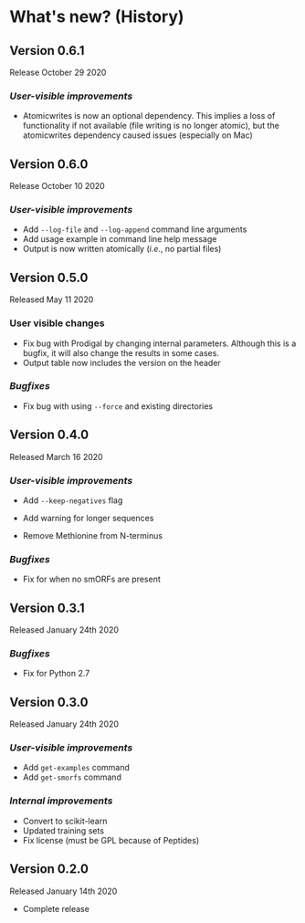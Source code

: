 # What's new? (History)

## Version 0.6.1

Release October 29 2020

### *User-visible improvements*

- Atomicwrites is now an optional dependency. This implies a loss of
  functionality if not available (file writing is no longer atomic), but
  the atomicwrites dependency caused issues (especially on Mac)

## Version 0.6.0

Release October 10 2020

### *User-visible improvements*

- Add `--log-file` and `--log-append` command line arguments
- Add usage example in command line help message
- Output is now written atomically (_i.e._, no partial files)

## Version 0.5.0

Released May 11 2020

### User visible changes
  
- Fix bug with Prodigal by changing internal parameters. Although this is a
  bugfix, it will also change the results in some cases.
- Output table now includes the version on the header

### *Bugfixes*
  
- Fix bug with using `--force` and existing directories

## Version 0.4.0

Released March 16 2020

### *User-visible improvements*

  - Add `--keep-negatives` flag
  
  - Add warning for longer sequences

  - Remove Methionine from N-terminus
  
### *Bugfixes*
  
  - Fix for when no smORFs are present
	
## Version 0.3.1

Released January 24th 2020

### *Bugfixes*
  
- Fix for Python 2.7

## Version 0.3.0

Released January 24th 2020

### *User-visible improvements*

- Add `get-examples` command
- Add `get-smorfs` command
	  
### *Internal improvements*
  
- Convert to scikit-learn
- Updated training sets
- Fix license (must be GPL because of Peptides)

## Version 0.2.0

Released January 14th 2020

- Complete release

